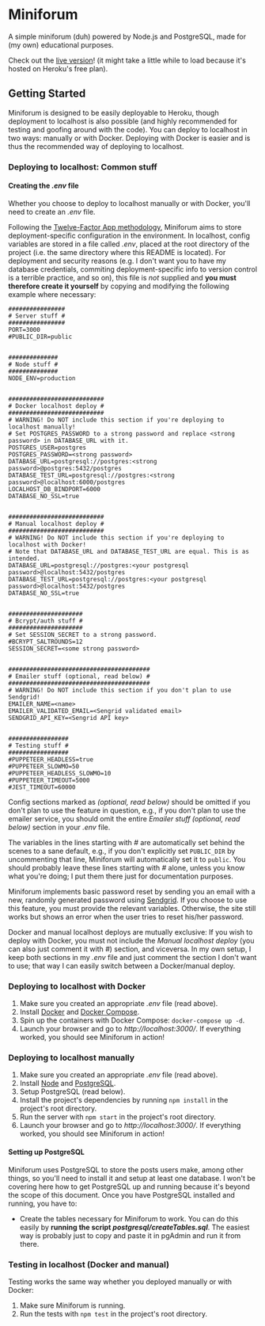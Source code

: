 # Miniforum

A simple miniforum (duh) powered by Node.js and PostgreSQL, made for (my own) educational purposes.

Check out the [live version](https://lgv-miniforum.herokuapp.com/)! (it might take a little
while to load because it's hosted on Heroku's free plan).

## Getting Started

Miniforum is designed to be easily deployable to Heroku, though deployment to localhost is also
possible (and highly recommended for testing and goofing around with the code).
You can deploy to localhost in two ways: manually or with Docker. Deploying with Docker is easier and is thus the recommended way of deploying to localhost.

### Deploying to localhost: Common stuff

#### Creating the *.env* file

Whether you choose to deploy to localhost manually or with Docker, you'll need to create an *.env* file.

Following the [Twelve-Factor App methodology](https://12factor.net/), Miniforum aims to store
deployment-specific configuration in the environment. In localhost, config variables are stored in a file called *.env*, placed at the root directory of the project (i.e. the same directory where this README is located). For deployment and security reasons (e.g. I don't want you to have my database credentials, commiting deployment-specific info to version control is a terrible practice, and so on), this file is *not* supplied and **you must therefore create it yourself** by copying and modifying the following example where necessary:
```
################
# Server stuff #
################
PORT=3000
#PUBLIC_DIR=public


##############
# Node stuff #
##############
NODE_ENV=production


###########################
# Docker localhost deploy #
###########################
# WARNING! Do NOT include this section if you're deploying to localhost manually!
# Set POSTGRES_PASSWORD to a strong password and replace <strong password> in DATABASE_URL with it.
POSTGRES_USER=postgres
POSTGRES_PASSWORD=<strong password>
DATABASE_URL=postgresql://postgres:<strong password>@postgres:5432/postgres
DATABASE_TEST_URL=postgresql://postgres:<strong password>@localhost:6000/postgres
LOCALHOST_DB_BINDPORT=6000
DATABASE_NO_SSL=true


###########################
# Manual localhost deploy #
###########################
# WARNING! Do NOT include this section if you're deploying to localhost with Docker!
# Note that DATABASE_URL and DATABASE_TEST_URL are equal. This is as intended.
DATABASE_URL=postgresql://postgres:<your postgresql password>@localhost:5432/postgres
DATABASE_TEST_URL=postgresql://postgres:<your postgresql password>@localhost:5432/postgres
DATABASE_NO_SSL=true


#####################
# Bcrypt/auth stuff #
#####################
# Set SESSION_SECRET to a strong password.
#BCRYPT_SALTROUNDS=12
SESSION_SECRET=<some strong password>


########################################
# Emailer stuff (optional, read below) #
########################################
# WARNING! Do NOT include this section if you don't plan to use Sendgrid!
EMAILER_NAME=<name>
EMAILER_VALIDATED_EMAIL=<Sengrid validated email>
SENDGRID_API_KEY=<Sengrid API key>


#################
# Testing stuff #
#################
#PUPPETEER_HEADLESS=true
#PUPPETEER_SLOWMO=50
#PUPPETEER_HEADLESS_SLOWMO=10
#PUPPETEER_TIMEOUT=5000
#JEST_TIMEOUT=60000
```

Config sections marked as *(optional, read below)* should be omitted if you don't plan to use the feature in question, e.g., if you don't plan to use the emailer service, you should omit the entire *Emailer stuff (optional, read below)* section in your *.env* file.

The variables in the lines starting with *#* are automatically set behind the scenes to a sane default, e.g., if you don't explicitly set `PUBLIC_DIR` by uncommenting that line, Miniforum will automatically set it to `public`. You should probably leave these lines starting with *#* alone, unless you know what you're doing; I put them there just for documentation purposes.

Miniforum implements basic password reset by sending you an email with a new, randomly
generated password using [Sendgrid](https://sendgrid.com/). If you choose to use this feature,
you must provide the relevant variables. Otherwise, the site still works but shows an error when the user tries to reset his/her password.

Docker and manual localhost deploys are mutually exclusive: If you wish to deploy with Docker, you must not include the *Manual localhost deploy* (you can also just comment it with *#*) section, and viceversa. In my own setup, I keep both sections in my *.env* file and just comment the section I don't want to use; that way I can easily switch between a Docker/manual deploy.

### Deploying to localhost with Docker

1. Make sure you created an appropriate *.env* file (read above).
2. Install [Docker](https://www.docker.com/) and [Docker Compose](https://docs.docker.com/compose/install/).
3. Spin up the containers with Docker Compose: `docker-compose up -d`.
4. Launch your browser and go to *http://localhost:3000/*. If everything worked, you should see Miniforum in action!

### Deploying to localhost manually

1. Make sure you created an appropriate *.env* file (read above).
2. Install [Node](https://nodejs.org/) and [PostgreSQL](https://www.postgresql.org/).
3. Setup PostgreSQL (read below).
4. Install the project's dependencies by running `npm install` in the project's root directory.
5. Run the server with `npm start` in the project's root directory.
6. Launch your browser and go to *http://localhost:3000/*. If everything worked, you should see Miniforum in action!

#### Setting up PostgreSQL

Miniforum uses PostgreSQL to store the posts users make, among other things, so you'll need to install it and setup at least one database. I won't be covering here how to get PostgreSQL up and running because it's beyond the scope of this document. Once you have PostgreSQL installed and running, you have to:

* Create the tables necessary for Miniforum to work. You can do this easily by **running the script *postgresql/createTables.sql***. The easiest way is probably just to copy and paste it in pgAdmin and run it from there.

### Testing in localhost (Docker and manual)

Testing works the same way whether you deployed manually or with Docker:

1. Make sure Miniforum is running.
2. Run the tests with `npm test` in the project's root directory.
